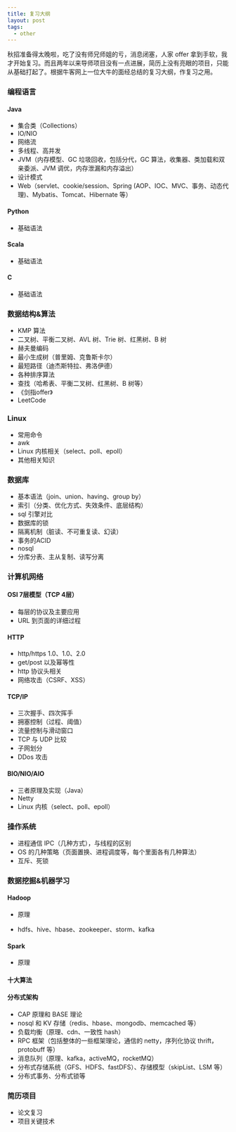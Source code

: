 ```yaml
---
title: 复习大纲
layout: post
tags:
  - other
---
```


秋招准备得太晚啦，吃了没有师兄师姐的亏，消息闭塞，人家 offer 拿到手软，我才开始复习。而且两年以来导师项目没有一点进展，简历上没有亮眼的项目，只能从基础打起了。根据牛客网上一位大牛的面经总结的复习大纲，作复习之用。

### 编程语言

#### Java

- 集合类（Collections）
- IO/NIO
- 网络流
- 多线程、高并发
- JVM（内存模型、GC 垃圾回收，包括分代，GC 算法，收集器、类加载和双亲委派、JVM 调优，内存泄漏和内存溢出）
- 设计模式
- Web（servlet、cookie/session、Spring (AOP、IOC、MVC、事务、动态代理)、Mybatis、Tomcat、Hibernate 等）

#### Python

- 基础语法

#### Scala

- 基础语法

#### C

- 基础语法

### 数据结构&算法

- KMP 算法
- 二叉树、平衡二叉树、AVL 树、Trie 树、红黑树、B 树
- 赫夫曼编码
- 最小生成树（普里姆、克鲁斯卡尔）
- 最短路径（迪杰斯特拉、弗洛伊德）
- 各种排序算法
- 查找（哈希表、平衡二叉树、红黑树、B 树等）
- 《剑指offer》
- LeetCode

### Linux

- 常用命令
- awk
- Linux 内核相关（select、poll、epoll）
- 其他相关知识

### 数据库

- 基本语法（join、union、having、group by）
- 索引（分类、优化方式、失效条件、底层结构）
- sql 引擎对比
- 数据库的锁
- 隔离机制（脏读、不可重复读、幻读）
- 事务的ACID
- nosql
- 分库分表、主从复制、读写分离

### 计算机网络

#### OSI 7层模型（TCP 4层）

- 每层的协议及主要应用
- URL 到页面的详细过程

#### HTTP

- http/https 1.0、1.0、2.0
- get/post 以及幂等性
- http 协议头相关
- 网络攻击（CSRF、XSS）

#### TCP/IP

- 三次握手、四次挥手
- 拥塞控制（过程、阈值）
- 流量控制与滑动窗口
- TCP 与 UDP 比较
- 子网划分
- DDos 攻击

#### BIO/NIO/AIO

- 三者原理及实现（Java）
- Netty
- Linux 内核（select、poll、epoll）

### 操作系统

- 进程通信 IPC（几种方式），与线程的区别
- OS 的几种策略（页面置换、进程调度等，每个里面各有几种算法）
- 互斥、死锁

### 数据挖掘&机器学习

#### Hadoop

- 原理


- hdfs、hive、hbase、zookeeper、storm、kafka

#### Spark

- 原理

#### 十大算法

#### 分布式架构

- CAP 原理和 BASE 理论
- nosql 和 KV 存储（redis、hbase、mongodb、memcached 等）
- 负载均衡（原理、cdn、一致性 hash）
- RPC 框架（包括整体的一些框架理论，通信的 netty，序列化协议 thrift，protobuff  等）
- 消息队列（原理、kafka，activeMQ，rocketMQ）
- 分布式存储系统（GFS、HDFS、fastDFS）、存储模型（skipList、LSM 等）
- 分布式事务、分布式锁等

### 简历项目

- 论文复习
- 项目关键技术